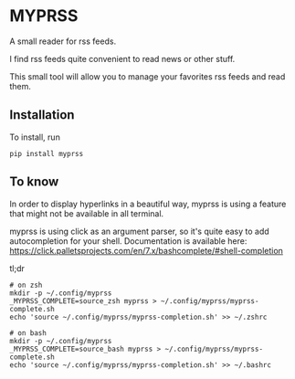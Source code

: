 # MYPRSS

A small reader for rss feeds.

I find rss feeds quite convenient to read news or other stuff.

This small tool will allow you to manage your favorites rss feeds and read them.

## Installation
To install, run
```
pip install myprss
```

## To know
In order to display hyperlinks in a beautiful way, myprss is using a feature that might not be available in all terminal.

myprss is using click as an argument parser, so it's quite easy to add autocompletion for your shell.
Documentation is available here: https://click.palletsprojects.com/en/7.x/bashcomplete/#shell-completion

tl;dr
```
# on zsh
mkdir -p ~/.config/myprss
_MYPRSS_COMPLETE=source_zsh myprss > ~/.config/myprss/myprss-complete.sh
echo 'source ~/.config/myprss/myprss-completion.sh' >> ~/.zshrc

# on bash
mkdir -p ~/.config/myprss
_MYPRSS_COMPLETE=source_bash myprss > ~/.config/myprss/myprss-complete.sh
echo 'source ~/.config/myprss/myprss-completion.sh' >> ~/.bashrc
```
